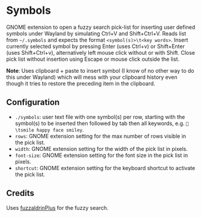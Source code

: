# Symbols

GNOME extension to open a fuzzy search pick-list for inserting user defined symbols under Wayland by simulating Ctrl+V and Shift+Ctrl+V. Reads list from `~/.symbols` and expects the format `<symbol(s)>\t<key words>`. Insert currently selected symbol by pressing Enter (uses Ctrl+v) or Shift+Enter (uses Shift+Ctrl+v), alternatively left mouse click without or with Shift. Close pick list without insertion using Escape or mouse click outside the list.

**Note**: Uses clipboard + paste to insert symbol (I know of no other way to do this under Wayland) which will mess with your clipboard history even though it tries to restore the preceding item in the clipboard.

## Configuration

- `./symbols`: user text file with one symbol(s) per row, starting with the symbol(s) to be inserted then followed by tab then all keywords, e.g. `🙂\tsmile happy face smiley`.
- `rows`: GNOME extension setting for the max number of rows visible in the pick list.
- `width`: GNOME extension setting for the width of the pick list in pixels.
- `font-size`: GNOME extension setting for the font size in the pick list in pixels.
- `shortcut`: GNOME extension setting for the keyboard shortcut to activate the pick list.

## Credits

Uses [fuzzaldrinPlus](https://github.com/jeancroy/fuzz-aldrin-plus) for the fuzzy search.